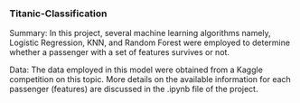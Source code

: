 ### Titanic-Classification

Summary: In this project, several machine learning algorithms namely, Logistic Regression, KNN, and Random Forest were employed to determine whether a passenger with a set of features survives or not.

Data: The data employed in this model were obtained from a Kaggle competition on this topic. More details on the available information for each passenger (features) are discussed in the .ipynb file of the project.
